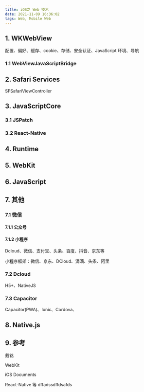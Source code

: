 ```yaml
---
title: iOS之 Web 技术
date: 2021-11-09 16:36:02
tags: Web, Mobile Web
---
```


## 1. WKWebView

配置、偏好、缓存、cookie、存储、安全认证、JavaScript 环境、导航

### 1.1 WebViewJavaScriptBridge

## 2. Safari Services

SFSafariViewController

## 3. JavaScriptCore

### 3.1 JSPatch

### 3.2 React-Native

## 4. Runtime

## 5. WebKit

## 6. JavaScript

## 7. 其他

### 7.1 微信

#### 7.1.1 公众号

#### 7.1.2 小程序

Dcloud、微信、支付宝、头条、百度、抖音、京东等

小程序框架：微信、京东、DCloud、滴滴、头条、阿里

### 7.2 Dcloud

H5+、NativeJS

### 7.3 Capacitor

Capacitor(PWA)、Ionic、Cordova、

## 8. Native.js

## 9. 参考

戴铭

WebKit

iOS Documents

React-Native 等
dffadssdffdsafds